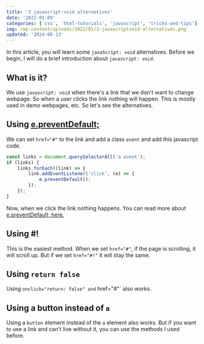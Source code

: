 ```yaml
---
title: '3 javascript:void alternatives'
date: '2022-01-09'
categories: ['css', 'html-tutorials', 'javascript', 'tricks-and-tips']
img: /wp-content/uploads/2022/01/3-javascriptvoid-alternatives.png
updated: '2024-06-13'
---
```


In this article, you will learn some `javaScript: void` alternatives. Before we begin, I will do a brief introduction about `javascript: void`.

## What is it?

We use `javascript: void` when there's a link that we don't want to change webpage. So when a user clicks the link nothing will happen. This is mostly used in demo webpages, etc. So let's see the alternatives.

## Using [e.preventDefault;](https://developer.mozilla.org/en-US/docs/Web/API/Event/preventDefault)

We can set `href="#"` to the link and add a class `event` and add this javascript code.

```js
const links = document.querySelectorAll('a.event');
if (links) {
	links.forEach((link) => {
		link.addEventListener('click', (e) => {
			e.preventDefault();
		});
	});
}
```

Now, when we click the link nothing happens. You can read more about [e.preventDefault; here.](https://developer.mozilla.org/en-US/docs/Web/API/Event/preventDefault)

## Using #!

This is the easiest method. When we set `href="#"`, if the page is scrolling, it will scroll up. But if we set `href="#!"` it will stay the same.

## Using `return false`

Using `onclick="return: false" and` href="#"\` also works.

## Using a button instead of `a`

Using a `button` element instead of the `a` element also works. But if you want to use a link and can't live without it, you can use the methods I used before.
